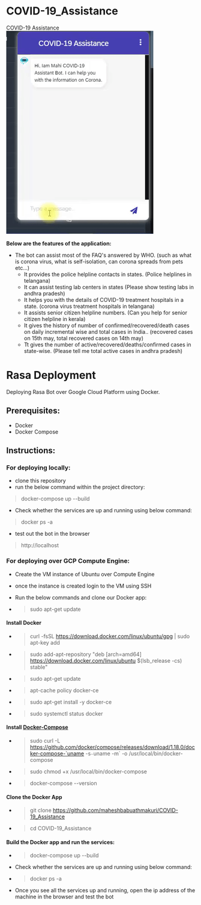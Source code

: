 # COVID-19_Assistance
COVID-19 Assistance<br>
<img src='COVID19_Assistant.gif'>

<b>Below are the features of the application:</b>
  * The bot can assist most of the FAQ's answered by WHO.
                (such as what is corona virus, what is self-isolation, can corona spreads from pets etc…)                         
    * It provides the police helpline contacts in states.
                (Police helplines in telangana<state name>)
    * It can assist testing lab centers in states
                (Please show testing labs in andhra pradesh)
    * It helps you with the details of COVID-19 treatment hospitals in a state.
                (corona virus treatment hospitals in telangana)
    * It assists senior citizen helpline numbers.
                (Can you help for senior citizen helpline in kerala)
    * It gives the history of number of confirmed/recovered/death cases on daily incremental wise and total cases in India..
                (recovered cases on 15th may, total recovered cases on 14th may)
    * Tt gives the number of active/recovered/deaths/confirmed cases in state-wise.
                (Please tell me total active cases in andhra pradesh)

# Rasa Deployment
Deploying Rasa Bot over Google Cloud Platform using Docker.

## Prerequisites:
- Docker
- Docker Compose


## Instructions:

### For deploying locally:

- clone this repository
- run the below command within the project directory:
>  docker-compose up --build

- Check whether the services are up and running using below command:
> docker ps -a

- test out the bot in the browser
> http://localhost


### For deploying over GCP Compute Engine:
- Create the VM instance of Ubuntu over Compute Engine
- once the instance is created login to the VM using SSH
- Run the below commands and clone our Docker app:

 - > sudo apt-get update
 
#### Install Docker

- > curl -fsSL https://download.docker.com/linux/ubuntu/gpg | sudo apt-key add 
- > sudo add-apt-repository "deb [arch=amd64] https://download.docker.com/linux/ubuntu $(lsb_release -cs) stable"
- > sudo apt-get update
- >  apt-cache policy docker-ce
- > sudo apt-get install -y docker-ce
- > sudo systemctl status docker
     
#### Install [Docker-Compose](https://www.digitalocean.com/community/tutorials/how-to-install-docker-compose-on-ubuntu-16-04)

- > sudo curl -L https://github.com/docker/compose/releases/download/1.18.0/docker-compose-`uname -s`-`uname -m` -o /usr/local/bin/docker-compose

- > sudo chmod +x /usr/local/bin/docker-compose
- > docker-compose --version

#### Clone the Docker App

- > git clone https://github.com/maheshbabuathmakuri/COVID-19_Assistance
- > cd COVID-19_Assistance

#### Build the Docker app and run the services:

- > docker-compose up --build

- Check whether the services are up and running using below command:
- > docker ps -a

- Once you see all the services up and running, open the ip address of the machine in the browser and test the bot

